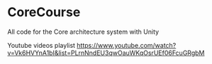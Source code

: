 # CoreCourse
All code for the Core architecture system with Unity

Youtube videos playlist
https://www.youtube.com/watch?v=Vk6HVYnA1bI&list=PLrnNndEU3qwOauWKqOsrUEf06FcuGRgbM

